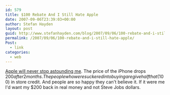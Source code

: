```yaml
---
id: 579
title: $100 Rebate And I Still Hate Apple
date: 2007-09-06T23:39:03+00:00
author: Stefan Hayden
layout: post
guid: http://www.stefanhayden.com/blog/2007/09/06/100-rebate-and-i-still-hate-apple/
permalink: /2007/09/06/100-rebate-and-i-still-hate-apple/
Post:
  - link
categories:
  - web
---
```

<a href="http://www.apple.com/hotnews/openiphoneletter/">Apple will never stop astounding me</a>. The price of the iPhone drops $200 after 2 months. The people who were suckered in to buying are give half that ($100) in store credit. And people are so happy they can't believe it. If it were me I'd want my $200 back in real money and not Steve Jobs dollars.
